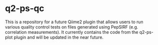 # q2-ps-qc
This is a repository for a future Qiime2 plugin that allows users to run various quality control tests on files generated using PepSIRF (e.g. correlation measurements). It currently contains the code from the q2-ps-plot plugin and will be updated in the near future. 
